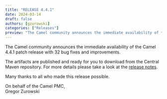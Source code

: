 ```yaml
---
title: "RELEASE 4.4.1"
date: 2024-03-14
draft: false
authors: [gzurowski]
categories: ["Releases"]
preview: "The Camel community announces the immediate availability of the new Camel 4.4.1 release"
---
```


The Camel community announces the immediate availability of the Camel 4.4.1 patch release with 32 bug fixes and improvements.

The artifacts are published and ready for you to download from the Central Maven repository. For more details please take a look at the [release notes](/releases/release-4.4.1/).

Many thanks to all who made this release possible.

On behalf of the Camel PMC,  
Gregor Zurowski
